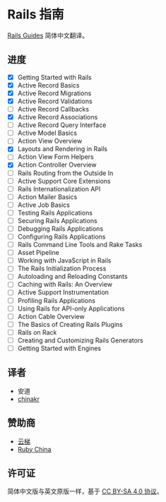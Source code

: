 # Rails 指南

[Rails Guides](http://guides.rubyonrails.org/) 简体中文翻译。

## 进度

- [x] Getting Started with Rails
- [x] Active Record Basics
- [x] Active Record Migrations
- [x] Active Record Validations
- [ ] Active Record Callbacks
- [x] Active Record Associations
- [ ] Active Record Query Interface
- [ ] Active Model Basics
- [ ] Action View Overview
- [x] Layouts and Rendering in Rails
- [ ] Action View Form Helpers
- [x] Action Controller Overview
- [ ] Rails Routing from the Outside In
- [ ] Active Support Core Extensions
- [ ] Rails Internationalization API
- [ ] Action Mailer Basics
- [ ] Active Job Basics
- [ ] Testing Rails Applications
- [ ] Securing Rails Applications
- [ ] Debugging Rails Applications
- [ ] Configuring Rails Applications
- [ ] Rails Command Line Tools and Rake Tasks
- [ ] Asset Pipeline
- [ ] Working with JavaScript in Rails
- [ ] The Rails Initialization Process
- [ ] Autoloading and Reloading Constants
- [ ] Caching with Rails: An Overview
- [ ] Active Support Instrumentation
- [ ] Profiling Rails Applications
- [ ] Using Rails for API-only Applications
- [ ] Action Cable Overview
- [ ] The Basics of Creating Rails Plugins
- [ ] Rails on Rack
- [ ] Creating and Customizing Rails Generators
- [ ] Getting Started with Engines

## 译者

- 安道
- [chinakr](https://github.com/chinakr)

## 赞助商

- [云梯](https://www.ytruby.com)
- [Ruby China](https://ruby-china.org)

## 许可证

简体中文版与英文原版一样，基于 [CC BY-SA 4.0 协议](https://creativecommons.org/licenses/by-sa/4.0/deed.zh)。
